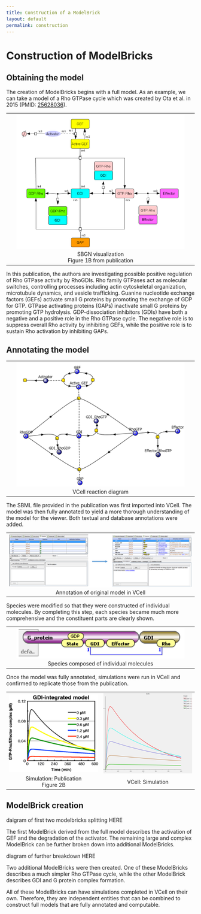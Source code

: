 ```yaml
---
title: Construction of a ModelBrick
layout: default
permalink: construction
---
```


# Construction of ModelBricks

## Obtaining the model 

The creation of ModelBricks begins with a full model. As an example, we can take a model of a Rho GTPase cycle which was created by Ota et al. in 2015 (PMID: <a href="https://www.ncbi.nlm.nih.gov/pubmed/?term=25628036">25628036</a>). 

<center>
  <table>
    <td align="center" width="500">
      <a href="https://modelbricks.github.io/images/publications/CM_PM25628036_SBGN.PNG">
        <img width="450" style="vertical-align:middle" src="/images/publications/CM_PM25628036_SBGN.PNG"/>
      </a>
    </td>
    <tr>
      <td align="center"> 
        SBGN visualization
        <br />
        Figure 1B from publication
      </td>
    </tr>
  </table>
</center>

In this publication, the authors are investigating possible positive regulation of Rho GTPase activity by RhoGDIs. Rho family GTPases act as molecular switches, controlling processes including actin cytoskeletal organization, microtubule dynamics, and vesicle trafficking. Guanine nucleotide exchange factors (GEFs) activate small G proteins by promoting the exchange of GDP for GTP. GTPase activating proteins (GAPs) inactivate small G proteins by promoting GTP hydrolysis. GDP-dissociation inhibitors (GDIs) have both a negative and a positive role in the Rho GTPase cycle. The negative role is to suppress overall Rho activity by inhibiting GEFs, while the positive role is to sustain Rho activation by inhibiting GAPs.

## Annotating the model

<center>
  <table>
    <td align="center" width="500">
      <a href="https://modelbricks.github.io/images/Vcellimages/CM_RhoGTP_VCellDiagram.PNG">
        <img width="450" style="vertical-align:middle" src="/images/Vcellimages/CM_RhoGTP_VCellDiagram.PNG"/>
      </a>
    </td>
    <tr>
      <td align="center"> 
        VCell reaction diagram
      </td>
    </tr>
  </table>
</center>

The SBML file provided in the publication was first imported into VCell. The model was then fully annotated to yield a more thorough understanding of the model for the viewer. Both textual and database annotations were added. 

<center>
  <table>
    <td align="center" width="800">
      <a href="https://modelbricks.github.io/images/Vcellimages/CM_PM25628036_annotation.PNG">
        <img width="750" style="vertical-align:middle" src="/images/Vcellimages/CM_PM25628036_annotation.PNG"/>
      </a>
    </td>
    <tr>
      <td align="center"> 
        Annotation of original model in VCell
      </td>
    </tr>
  </table>
</center>

Species were modified so that they were constructed of individual molecules. By completing this step, each species became much more comprehensive and the constituent parts are clearly shown. 

<center>
  <table>
    <td align="center" width="500">
      <a href="https://modelbricks.github.io/images/Vcellimages/CM_PM25628036_molecularization.png">
        <img width="450" style="vertical-align:middle" src="/images/Vcellimages/CM_PM25628036_molecularization.png"/>
      </a>
    </td>
    <tr>
      <td align="center"> 
        Species composed of individual molecules
      </td>
    </tr>
  </table>
</center>

Once the model was fully annotated, simulations were run in VCell and confirmed to replicate those from the publication.

<center>
  <table>
    <td align="center" width="400">
      <a href="https://modelbricks.github.io/images/publications/CM_PM25628036_Sim2B.png">
        <img width="350" style="vertical-align:middle" src="/images/publications/CM_PM25628036_Sim2B.png"/>
      </a>
    </td>
    <td align="center" width="400">
      <a href="https://modelbricks.github.io/images/Vcellimages/CM_PM25628036_Sim2B_VCell.png">
        <img width="350" style="vertical-align:middle" src="/images/Vcellimages/CM_PM25628036_Sim2B_VCell.png"/>
      </a>
    </td>
    <tr>
      <td align="center"> 
        Simulation: Publication
        <br />
        Figure 2B
      </td>
      <td align="center">
        VCell: Simulation
      </td>
    </tr>
  </table>
</center>

## ModelBrick creation

daigram of first two modelbricks splitting HERE

The first ModelBrick derived from the full model describes the activation of GEF and the degradation of the activator. The remaining large and complex ModelBrick can be further broken down into additional ModelBricks.

diagram of further breakdown HERE

Two additional ModelBricks were then created. One of these ModelBricks describes a much simpler Rho GTPase cycle, while the other ModelBrick describes GDI and G protein complex formation.

All of these ModelBricks can have simulations completed in VCell on their own. Therefore, they are independent entities that can be combined to construct full models that are fully annotated and computable. 

